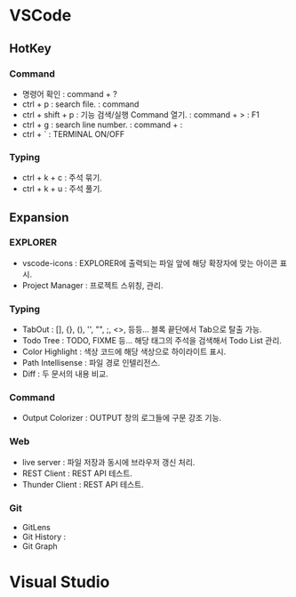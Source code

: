 # VSCode
## HotKey
### Command
- 명령어 확인 : command + ?
- ctrl + p : search file. : command
- ctrl + shift + p : 기능 검색/실행 Command 열기. : command + > : F1
- ctrl + g : search line number. : command + :
- ctrl + ` : TERMINAL ON/OFF

### Typing
- ctrl + k + c : 주석 묶기.
- ctrl + k + u : 주석 풀기.

## Expansion
### EXPLORER
- vscode-icons : EXPLORER에 출력되는 파일 앞에 해당 확장자에 맞는 아이콘 표시.
- Project Manager : 프로젝트 스위칭, 관리.

### Typing
- TabOut : [], {}, (), '', "", ;, <>, 등등... 블록 끝단에서 Tab으로 탈출 가능.
- Todo Tree : TODO, FIXME 등... 해당 태그의 주석을 검색해서 Todo List 관리.
- Color Highlight : 색상 코드에 해당 색상으로 하이라이트 표시.
- Path Intellisense : 파일 경로 인텔리전스.
- Diff : 두 문서의 내용 비교.

### Command
- Output Colorizer : OUTPUT 창의 로그들에 구문 강조 기능.

### Web
- live server : 파일 저장과 동시에 브라우저 갱신 처리.
- REST Client : REST API 테스트.
- Thunder Client : REST API 테스트.

### Git
- GitLens
- Git History : 
- Git Graph


# Visual Studio